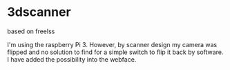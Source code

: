 # 3dscanner
based on freelss

I'm using the raspberry Pi 3. However, by scanner design my camera was flipped and no solution to find for a simple switch to flip it back by software. I have added the possibility into the webface.
